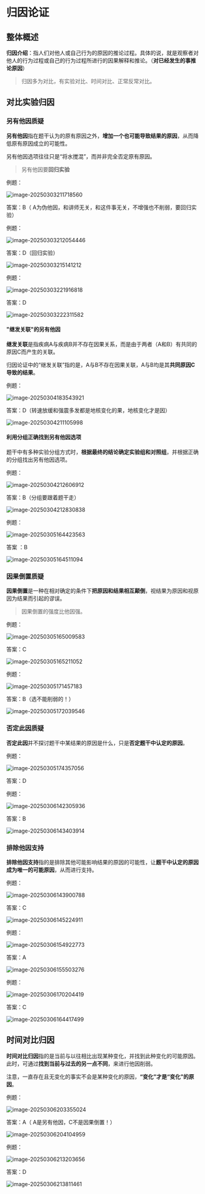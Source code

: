 # 归因论证

## 整体概述

**归因介绍**：指人们对他人或自己行为的原因的推论过程。具体的说，就是观察者对他人的行为过程或自己的行为过程所进行的因果解释和推论。（**对已经发生的事推论原因**）

> 归因多为对比，有实验对比、时间对比、正常反常对比。

## 对比实验归因

### 另有他因质疑

**另有他因**指在题干认为的原有原因之外，**增加一个也可能导致结果的原因**，从而降低原有原因成立的可能性。

另有他因选项往往只是“将水搅混”，而并非完全否定原有原因。

> 另有他因要**回归实验**

例题：

![image-20250303211718560](https://imagere.oss-cn-beijing.aliyuncs.com/mxyimage-20250303211718560.png)

答案：B（ A为伪他因，和讲师无关，和这件事无关，不增强也不削弱，要回归实验）

例题：

![image-20250303212054446](https://imagere.oss-cn-beijing.aliyuncs.com/mxyimage-20250303212054446.png)

答案：D（回归实验）

![image-20250303215141212](https://imagere.oss-cn-beijing.aliyuncs.com/mxyimage-20250303215141212.png)

例题：

![image-20250303221916818](https://imagere.oss-cn-beijing.aliyuncs.com/mxyimage-20250303221916818.png)

答案：D

![image-20250303222311582](https://imagere.oss-cn-beijing.aliyuncs.com/mxyimage-20250303222311582.png)

#### "继发关联"的另有他因

**继发关联**是指疾病A与疾病B并不存在因果关系，而是由于两者（A和B）有共同的原因C而产生的关联。

归因论证中的“继发关联”指的是，A与B不存在因果关联，A与B均是其**共同原因C导致的结果**。

例题：

![image-20250304183543921](https://imagere.oss-cn-beijing.aliyuncs.com/mxyimage-20250304183543921.png)

答案：D（转速放缓和强震多发都是地核变化的果，地核变化才是因）

![image-20250304211105998](https://imagere.oss-cn-beijing.aliyuncs.com/mxyimage-20250304211105998.png)

#### 利用**分组正确**找到另有他因选项

题干中有多种实验分组方式时，**根据最终的结论确定实验组和对照组**，并根据正确的分组找出另有他因选项。

例题：

![image-20250304212606912](https://imagere.oss-cn-beijing.aliyuncs.com/mxyimage-20250304212606912.png)

答案：B（分组要跟着题干走）

![image-20250304212830838](https://imagere.oss-cn-beijing.aliyuncs.com/mxyimage-20250304212830838.png)

例题：

![image-20250305164423563](https://imagere.oss-cn-beijing.aliyuncs.com/mxyimage-20250305164423563.png)

答案 ：B

![image-20250305164511094](https://imagere.oss-cn-beijing.aliyuncs.com/mxyimage-20250305164511094.png)

### 因果倒置质疑

**因果倒置**是一种在相对确定的条件下**把原因和结果相互颠倒**，视结果为原因和视原因为结果而引起的谬误。

> 因果倒置的强度比他因强。

例题：

![image-20250305165009583](https://imagere.oss-cn-beijing.aliyuncs.com/mxyimage-20250305165009583.png)

答案：C

![image-20250305165211052](https://imagere.oss-cn-beijing.aliyuncs.com/mxyimage-20250305165211052.png)

例题：

![image-20250305171457183](https://imagere.oss-cn-beijing.aliyuncs.com/mxyimage-20250305171457183.png)

答案：B（选不能削弱的！）

![image-20250305172039546](https://imagere.oss-cn-beijing.aliyuncs.com/mxyimage-20250305172039546.png)

### 否定此因质疑

**否定此因**并不探讨题干中某结果的原因是什么，只是**否定题干中认定的原因**。

例题：

![image-20250305174357056](https://imagere.oss-cn-beijing.aliyuncs.com/mxyimage-20250305174357056.png)

答案：D

例题：

![image-20250306142305936](https://imagere.oss-cn-beijing.aliyuncs.com/mxyimage-20250306142305936.png)

答案：B

![image-20250306143403914](https://imagere.oss-cn-beijing.aliyuncs.com/mxyimage-20250306143403914.png)

### 排除他因支持

**排除他因支持**指的是排除其他可能影响结果的原因的可能性，让**题干中认定的原因成为唯一的可能原因**，从而进行支持。

例题：

![image-20250306143900788](https://imagere.oss-cn-beijing.aliyuncs.com/mxyimage-20250306143900788.png)

答案：C

![image-20250306145224911](https://imagere.oss-cn-beijing.aliyuncs.com/mxyimage-20250306145224911.png)

例题：

![image-20250306154922773](https://imagere.oss-cn-beijing.aliyuncs.com/mxyimage-20250306154922773.png)

答案：A

![image-20250306155503276](https://imagere.oss-cn-beijing.aliyuncs.com/mxyimage-20250306155503276.png)

例题：

![image-20250306170204419](https://imagere.oss-cn-beijing.aliyuncs.com/mxyimage-20250306170204419.png)

答案：C

![image-20250306164417499](https://imagere.oss-cn-beijing.aliyuncs.com/mxyimage-20250306164417499.png)

## 时间对比归因

**时间对比归因**指的是当前与以往相比出现某种变化，并找到此种变化的可能原因。此时，可通过**找到当前与过去的另一点不同**，来进行他因削弱。

注意，一直存在且无变化的事实不会是某种变化的原因，**“变化”才是“变化”的原因**。

例题：

![image-20250306203355024](https://imagere.oss-cn-beijing.aliyuncs.com/mxy/image-20250306203355024.png)

答案：A（ A是另有他因，C不是因果倒置！）

![image-20250306204104959](https://imagere.oss-cn-beijing.aliyuncs.com/mxy/image-20250306204104959.png)

例题：

![image-20250306213203656](https://imagere.oss-cn-beijing.aliyuncs.com/mxy/image-20250306213203656.png)

答案：D

![image-20250306213811461](https://imagere.oss-cn-beijing.aliyuncs.com/mxy/image-20250306213811461.png)
